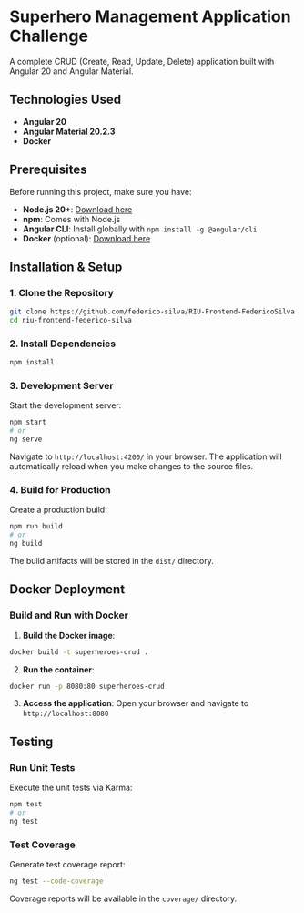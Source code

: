 # Superhero Management Application Challenge

A complete CRUD (Create, Read, Update, Delete) application built with Angular 20 and Angular Material.

## Technologies Used

- **Angular 20**
- **Angular Material 20.2.3**
- **Docker**

## Prerequisites

Before running this project, make sure you have:

- **Node.js 20+**: [Download here](https://nodejs.org/)
- **npm**: Comes with Node.js
- **Angular CLI**: Install globally with `npm install -g @angular/cli`
- **Docker** (optional): [Download here](https://www.docker.com/)

## Installation & Setup

### 1. Clone the Repository

```bash
git clone https://github.com/federico-silva/RIU-Frontend-FedericoSilva
cd riu-frontend-federico-silva
```

### 2. Install Dependencies

```bash
npm install
```

### 3. Development Server

Start the development server:

```bash
npm start
# or
ng serve
```

Navigate to `http://localhost:4200/` in your browser. The application will automatically reload when you make changes to the source files.

### 4. Build for Production

Create a production build:

```bash
npm run build
# or
ng build
```

The build artifacts will be stored in the `dist/` directory.

## Docker Deployment

### Build and Run with Docker

1. **Build the Docker image**:
```bash
docker build -t superheroes-crud .
```

2. **Run the container**:
```bash
docker run -p 8080:80 superheroes-crud
```

3. **Access the application**:
Open your browser and navigate to `http://localhost:8080`

## Testing

### Run Unit Tests

Execute the unit tests via Karma:

```bash
npm test
# or
ng test
```

### Test Coverage

Generate test coverage report:

```bash
ng test --code-coverage
```

Coverage reports will be available in the `coverage/` directory.
